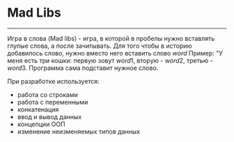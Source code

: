 # Mad Libs

***

Игра в слова (Mad libs) - игра, в которой в пробелы нужно вставлять глупые слова, а после зачитывать. Для того чтобы в историю добавилось слово, нужно вместо него вставить слово $word$
Пример: "У меня есть три кошки: первую зовут $word1$, вторую - $word2$, третью - $word3$. Программа сама подставит нужное слово.

При разработке используется:
* работа со строками
* работа с переменными
* конкатенация
* ввод и вывод данных
* концепции ООП
* изменение неизменяемых типов данных